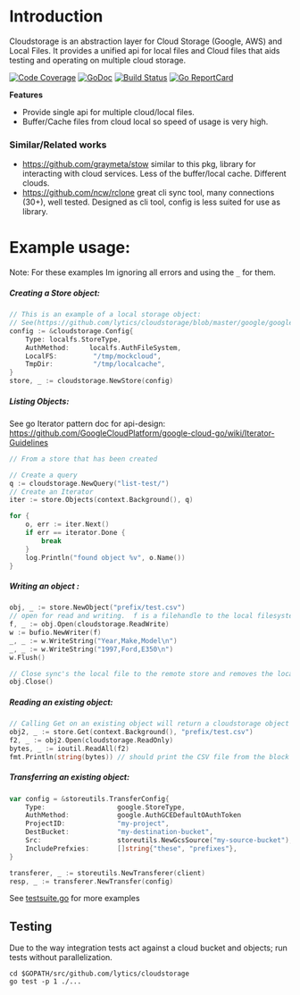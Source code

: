 # Introduction
Cloudstorage is an abstraction layer for Cloud Storage (Google, AWS) and Local Files.
It provides a unified api for local files and Cloud files that aids testing and operating on multiple cloud storage.

[![Code Coverage](https://codecov.io/gh/lytics/cloudstorage/branch/master/graph/badge.svg)](https://codecov.io/gh/lytics/cloudstorage)
[![GoDoc](https://godoc.org/github.com/lytics/cloudstorage?status.svg)](http://godoc.org/github.com/lytics/cloudstorage)
[![Build Status](https://travis-ci.org/lytics/cloudstorage.svg?branch=master)](https://travis-ci.org/lytics/cloudstorage)
[![Go ReportCard](https://goreportcard.com/badge/lytics/cloudstorage)](https://goreportcard.com/report/lytics/cloudstorage)


**Features**
* Provide single api for multiple cloud/local files.
* Buffer/Cache files from cloud local so speed of usage is very high.


### Similar/Related works
* https://github.com/graymeta/stow similar to this pkg, library for interacting with cloud services.  Less of the buffer/local cache.  Different clouds.
* https://github.com/ncw/rclone great cli sync tool, many connections (30+), well tested.  Designed as cli tool, config is less suited for use as library.


# Example usage:
Note: For these examples Im ignoring all errors and using the `_` for them.

##### Creating a Store object:
```go
// This is an example of a local storage object:  
// See(https://github.com/lytics/cloudstorage/blob/master/google/google_test.go) for a GCS example:
config := &cloudstorage.Config{
	Type: localfs.StoreType,
	AuthMethod:     localfs.AuthFileSystem,
	LocalFS:         "/tmp/mockcloud",
	TmpDir:          "/tmp/localcache",
}
store, _ := cloudstorage.NewStore(config)
```

##### Listing Objects:

See go Iterator pattern doc for api-design:
https://github.com/GoogleCloudPlatform/google-cloud-go/wiki/Iterator-Guidelines
```go
// From a store that has been created

// Create a query
q := cloudstorage.NewQuery("list-test/")
// Create an Iterator
iter := store.Objects(context.Background(), q)

for {
	o, err := iter.Next()
	if err == iterator.Done {
		break
	}
	log.Println("found object %v", o.Name())
}
```

##### Writing an object :
```go
obj, _ := store.NewObject("prefix/test.csv")
// open for read and writing.  f is a filehandle to the local filesystem.
f, _ := obj.Open(cloudstorage.ReadWrite) 
w := bufio.NewWriter(f)
_, _ := w.WriteString("Year,Make,Model\n")
_, _ := w.WriteString("1997,Ford,E350\n")
w.Flush()

// Close sync's the local file to the remote store and removes the local tmp file.
obj.Close()
```


##### Reading an existing object:
```go
// Calling Get on an existing object will return a cloudstorage object or the cloudstorage.ErrObjectNotFound error.
obj2, _ := store.Get(context.Background(), "prefix/test.csv")
f2, _ := obj2.Open(cloudstorage.ReadOnly)
bytes, _ := ioutil.ReadAll(f2)
fmt.Println(string(bytes)) // should print the CSV file from the block above...
```

##### Transferring an existing object:
```go
var config = &storeutils.TransferConfig{
	Type:                  google.StoreType,
	AuthMethod:            google.AuthGCEDefaultOAuthToken
	ProjectID:             "my-project",
	DestBucket:            "my-destination-bucket",
	Src:                   storeutils.NewGcsSource("my-source-bucket"),
	IncludePrefxies:       []string{"these", "prefixes"},
}

transferer, _ := storeutils.NewTransferer(client)
resp, _ := transferer.NewTransfer(config)

```

See [testsuite.go](https://github.com/lytics/cloudstorage/blob/master/testutils/testutils.go) for more examples

## Testing

Due to the way integration tests act against a cloud bucket and objects; run tests without parallelization. 

```
cd $GOPATH/src/github.com/lytics/cloudstorage
go test -p 1 ./...
```


